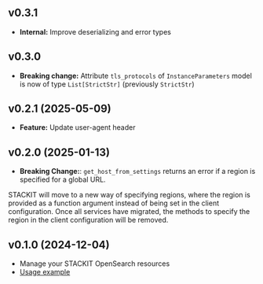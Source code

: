 ## v0.3.1
- **Internal:** Improve deserializing and error types

## v0.3.0
- **Breaking change:** Attribute `tls_protocols` of `InstanceParameters` model is now of type `List[StrictStr]` (previously `StrictStr`)

## v0.2.1 (2025-05-09)
- **Feature:** Update user-agent header

## v0.2.0 (2025-01-13)
- **Breaking Change:**: `get_host_from_settings` returns an error if a region is specified for a global URL.

STACKIT will move to a new way of specifying regions, where the region is provided as a function argument instead of being set in the client configuration. Once all services have migrated, the methods to specify the region in the client configuration will be removed.

## v0.1.0 (2024-12-04)
- Manage your STACKIT OpenSearch resources
- [Usage example](https://github.com/stackitcloud/stackit-sdk-python/tree/main/examples/opensearch)
